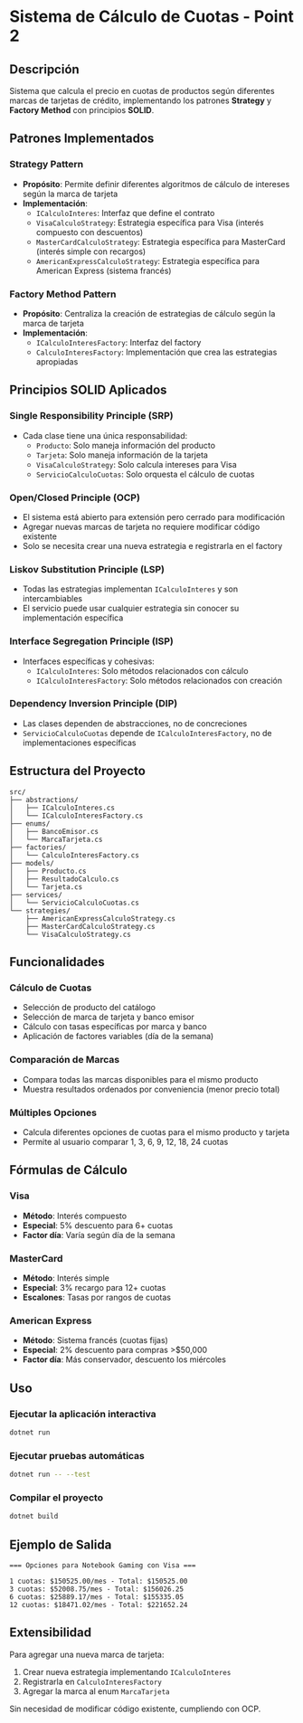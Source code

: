 # Sistema de Cálculo de Cuotas - Point 2

## Descripción

Sistema que calcula el precio en cuotas de productos según diferentes marcas de tarjetas de crédito, implementando los patrones **Strategy** y **Factory Method** con principios **SOLID**.

## Patrones Implementados

### Strategy Pattern
- **Propósito**: Permite definir diferentes algoritmos de cálculo de intereses según la marca de tarjeta
- **Implementación**:
  - `ICalculoInteres`: Interfaz que define el contrato
  - `VisaCalculoStrategy`: Estrategia específica para Visa (interés compuesto con descuentos)
  - `MasterCardCalculoStrategy`: Estrategia específica para MasterCard (interés simple con recargos)
  - `AmericanExpressCalculoStrategy`: Estrategia específica para American Express (sistema francés)

### Factory Method Pattern
- **Propósito**: Centraliza la creación de estrategias de cálculo según la marca de tarjeta
- **Implementación**:
  - `ICalculoInteresFactory`: Interfaz del factory
  - `CalculoInteresFactory`: Implementación que crea las estrategias apropiadas

## Principios SOLID Aplicados

### Single Responsibility Principle (SRP)
- Cada clase tiene una única responsabilidad:
  - `Producto`: Solo maneja información del producto
  - `Tarjeta`: Solo maneja información de la tarjeta
  - `VisaCalculoStrategy`: Solo calcula intereses para Visa
  - `ServicioCalculoCuotas`: Solo orquesta el cálculo de cuotas

### Open/Closed Principle (OCP)
- El sistema está abierto para extensión pero cerrado para modificación
- Agregar nuevas marcas de tarjeta no requiere modificar código existente
- Solo se necesita crear una nueva estrategia e registrarla en el factory

### Liskov Substitution Principle (LSP)
- Todas las estrategias implementan `ICalculoInteres` y son intercambiables
- El servicio puede usar cualquier estrategia sin conocer su implementación específica

### Interface Segregation Principle (ISP)
- Interfaces específicas y cohesivas:
  - `ICalculoInteres`: Solo métodos relacionados con cálculo
  - `ICalculoInteresFactory`: Solo métodos relacionados con creación

### Dependency Inversion Principle (DIP)
- Las clases dependen de abstracciones, no de concreciones
- `ServicioCalculoCuotas` depende de `ICalculoInteresFactory`, no de implementaciones específicas

## Estructura del Proyecto

```
src/
├── abstractions/
│   ├── ICalculoInteres.cs
│   └── ICalculoInteresFactory.cs
├── enums/
│   ├── BancoEmisor.cs
│   └── MarcaTarjeta.cs
├── factories/
│   └── CalculoInteresFactory.cs
├── models/
│   ├── Producto.cs
│   ├── ResultadoCalculo.cs
│   └── Tarjeta.cs
├── services/
│   └── ServicioCalculoCuotas.cs
└── strategies/
    ├── AmericanExpressCalculoStrategy.cs
    ├── MasterCardCalculoStrategy.cs
    └── VisaCalculoStrategy.cs
```

## Funcionalidades

### Cálculo de Cuotas
- Selección de producto del catálogo
- Selección de marca de tarjeta y banco emisor
- Cálculo con tasas específicas por marca y banco
- Aplicación de factores variables (día de la semana)

### Comparación de Marcas
- Compara todas las marcas disponibles para el mismo producto
- Muestra resultados ordenados por conveniencia (menor precio total)

### Múltiples Opciones
- Calcula diferentes opciones de cuotas para el mismo producto y tarjeta
- Permite al usuario comparar 1, 3, 6, 9, 12, 18, 24 cuotas

## Fórmulas de Cálculo

### Visa
- **Método**: Interés compuesto
- **Especial**: 5% descuento para 6+ cuotas
- **Factor día**: Varía según día de la semana

### MasterCard
- **Método**: Interés simple
- **Especial**: 3% recargo para 12+ cuotas
- **Escalones**: Tasas por rangos de cuotas

### American Express
- **Método**: Sistema francés (cuotas fijas)
- **Especial**: 2% descuento para compras >$50,000
- **Factor día**: Más conservador, descuento los miércoles

## Uso

### Ejecutar la aplicación interactiva
```bash
dotnet run
```

### Ejecutar pruebas automáticas
```bash
dotnet run -- --test
```

### Compilar el proyecto
```bash
dotnet build
```

## Ejemplo de Salida

```
=== Opciones para Notebook Gaming con Visa ===

1 cuotas: $150525.00/mes - Total: $150525.00
3 cuotas: $52008.75/mes - Total: $156026.25
6 cuotas: $25889.17/mes - Total: $155335.05
12 cuotas: $18471.02/mes - Total: $221652.24
```

## Extensibilidad

Para agregar una nueva marca de tarjeta:

1. Crear nueva estrategia implementando `ICalculoInteres`
2. Registrarla en `CalculoInteresFactory`
3. Agregar la marca al enum `MarcaTarjeta`

Sin necesidad de modificar código existente, cumpliendo con OCP.

